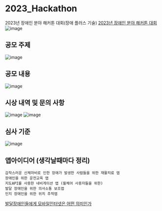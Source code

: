 # 2023_Hackathon
2023년 장애인 분야 해커톤 대회(장애 플러스 기술)
[2023년 장애인 분야 해커톤 대회](https://www.campuspick.com/contest/view?id=21875)
![image](https://github.com/chihyeonWON/2023_Hackathon/assets/58906858/7e5a8452-f28f-4ca6-9d89-097e58f3e33a)

## 공모 주제
![image](https://github.com/chihyeonWON/2023_Hackathon/assets/58906858/2f8d99e2-ca10-4c0c-be14-b041b5e7169d)

## 공모 내용
![image](https://github.com/chihyeonWON/2023_Hackathon/assets/58906858/f6033b93-87a6-456d-8679-c65d08f912d9)

## 시상 내역 및 문의 사항
![image](https://github.com/chihyeonWON/2023_Hackathon/assets/58906858/477c9656-61c1-4308-88ea-3cebe08125ed)
![image](https://github.com/chihyeonWON/2023_Hackathon/assets/58906858/7647e40e-aa3c-4c0e-ad6d-3248d93cd264)

## 심사 기준
![image](https://github.com/chihyeonWON/2023_Hackathon/assets/58906858/e075802a-4aee-4987-89b4-9d2a81f6e631)

## 앱아이디어 (생각날때마다 정리)
```
갑작스러운 신체마비로 인한 장애가 발생한 사람들을 위한 재활치료 앱
장애인을 위한 운전교육 앱
지도API를 사용한 네비게이션 앱 (휠체어 사용자들을 위한)
발달 장애인을 위한 의사소통 보조앱
인지 장애인을 위한 위치 추적앱
```

[발달장애인들에게 모바일인터넷은 어떤 의미인가](http://thespecial.kr/?r=special&c=design&uid=9823)
